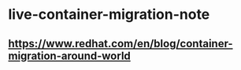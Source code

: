 # live-container-migration-note

## https://www.redhat.com/en/blog/container-migration-around-world
